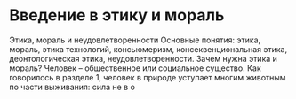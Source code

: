 # Введение в этику и мораль

Этика, мораль и неудовлетворенности
Основные понятия: этика, мораль, этика технологий, консьюмеризм, консеквенциональная этика, деонтологическая этика, неудовлетворенности.
Зачем нужна этика и мораль? 
Человек – общественное или социальное существо. Как говорилось в разделе 1, человек в природе уступает многим животным по части выживания: сила не в о
